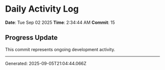 # Daily Activity Log

**Date**: Tue Sep 02 2025
**Time**: 2:34:44 AM
**Commit**: 15

## Progress Update

This commit represents ongoing development activity.

---
Generated: 2025-09-05T21:04:44.066Z
